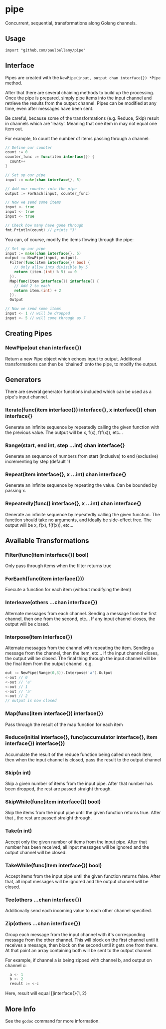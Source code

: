 # pipe

Concurrent, sequential, transformations along Golang channels.

## Usage

```
import "github.com/paulbellamy/pipe"
```

## Interface

Pipes are created with the ```NewPipe(input, output chan interface{}) *Pipe``` method.

After that there are several chaining methods to build up the processing. Once the pipe is prepared, simply pipe items into the input channel and retrieve the results from the output channel. Pipes can be modified at any time, even after messages have been sent.

Be careful, because some of the transformations (e.g. Reduce, Skip) result in channels which are 'leaky'. Meaning that one item in may not equal one item out.

For example, to count the number of items passing through a channel:

```Go
// Define our counter
count := 0
counter_func := func(item interface{}) {
  count++
}

// Set up our pipe
input := make(chan interface{}, 5)

// Add our counter into the pipe
output := ForEach(input, counter_func)

// Now we send some items
input <- true
input <- true
input <- true

// Check how many have gone through
fmt.Println(count) // prints "3"
```

You can, of course, modify the items flowing through the pipe:

```Go
// Set up our pipe
input := make(chan interface{}, 5)
output := NewPipe(input, output).
  Filter(func(item interface{}) bool {
    // Only allow ints divisible by 5
    return (item.(int) % 5) == 0
  }).
  Map(func(item interface{}) interface{} {
    // Add 2 to each
    return item.(int) + 2
  }).
  Output

// Now we send some items
input <- 1 // will be dropped
input <- 5 // will come through as 7
```

## Creating Pipes

### NewPipe(out chan interface{})

Return a new Pipe object which echoes input to output. Additional
transformations can then be 'chained' onto the pipe, to modify the output.

## Generators

There are several generator functions included which can be used as a pipe's
input channel.

### Iterate(func(item interface{}) interface{}, x interface{}) chan interface{}

Generate an infinite sequence by repeatedly calling the given function
with the previous value. The output will be x, f(x), f(f(x)), etc...

### Range(start, end int, step ...int) chan interface{}

Generate an sequence of numbers from start (inclusive) to end
(exclusive) incrementing by step (default 1)

### Repeat(item interface{}, x ...int) chan interface{}

Generate an infinite sequence by repeating the value. Can be bounded by
passing x.

### Repeatedly(func() interface{}, x ...int) chan interface{}

Generate an infinite sequence by repeatedly calling the given function.
The function should take no arguments, and ideally be side-effect free.
The output will be x, f(x), f(f(x)), etc...

## Available Transformations

### Filter(func(item interface{}) bool)

Only pass through items when the filter returns true

### ForEach(func(item interface{}))

Execute a function for each item (without modifying the item)

### Interleave(others ...chan interface{})

Alternate messages from each channel. Sending a message from the first
channel, then one from the second, etc... If any input channel
closes, the output will be closed.

### Interpose(item interface{})

Alternate messages from the channel with repeating the item. Sending a
message from the channel, then the item, etc... If the input channel
closes, the output will be closed. The final thing through the input
channel will be the final item from the output channel. e.g.

```Go
out := NewPipe(Range(0,3)).Interpose('a').Output
<-out // 0
<-out // 'a'
<-out // 1
<-out // 'a'
<-out // 2
// output is now closed
```

### Map(func(item interface{}) interface{})

Pass through the result of the map function for each item

### Reduce(initial interface{}, func(accumulator interface{}, item interface{}) interface{})

Accumulate the result of the reduce function being called on each item,
then when the input channel is closed, pass the result to the output
channel

### Skip(n int)

Skip a given number of items from the input pipe. After that number has
been dropped, the rest are passed straight through.

### SkipWhile(func(item interface{}) bool)

Skip the items from the input pipe until the given function returns
true. After that , the rest are passed straight through.

### Take(n int)

Accept only the given number of items from the input pipe. After that
number has been received, all input messages will be ignored and the
output channel will be closed.

### TakeWhile(func(item interface{}) bool)

Accept items from the input pipe until the given function returns false.
After that, all input messages will be ignored and the output channel
will be closed.

### Tee(others ...chan interface{})

Additionally send each incoming value to each other channel specified.

### Zip(others ...chan interface{})

Group each message from the input channel with it's corresponding
message from the other channel. This will block on the first channel
until it receives a message, then block on the second until it gets one
from there. At that point an array containing both will be sent to the
output channel.

For example, if channel a is being zipped with channel b, and output on
channel c:

```Go
  a <- 1
  b <- 2
  result := <-c
```

Here, result will equal []interface{}{1, 2}

## More Info

See the ```godoc``` command for more information.
